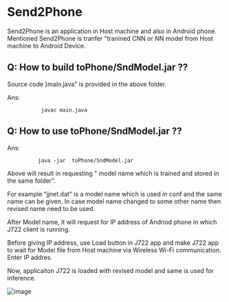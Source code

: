 # Send2Phone
 Send2Phone is an application in Host machine and also in Android phone.  Mentioned Send2Phone is tranfer "tranined CNN or NN model from Host machine to Android  Device. 

## Q: How to build toPhone/SndModel.jar ??

 Source code }main.java" is provided in the above folder. 

Ans: 

               javac main.java


##  Q: How to use toPhone/SndModel.jar ??

Ans:

              java -jar  toPhone/SndModel.jar
  
Above will result in requesting " model name which is trained and stored in the same folder".  

For example "jjnet.dat" is a model name which is used in conf and the same name can be given.
In case model name changed to some other name then revised name need to be used.  

After Model name, it will request for IP address of  Andriod phone in which  J722 client is running.  

Before giving IP address, use Load button in J722 app and make J722 app to wait for Model file 
from Host machine via Wireless Wi-Fi communication.  Enter IP addres.  

Now, applicaiton J722 is loaded with revised model and same  is used for inference.

![image](https://user-images.githubusercontent.com/58679469/231184990-e1ea6b9c-d508-469f-abcf-beb4ad049af8.png)
